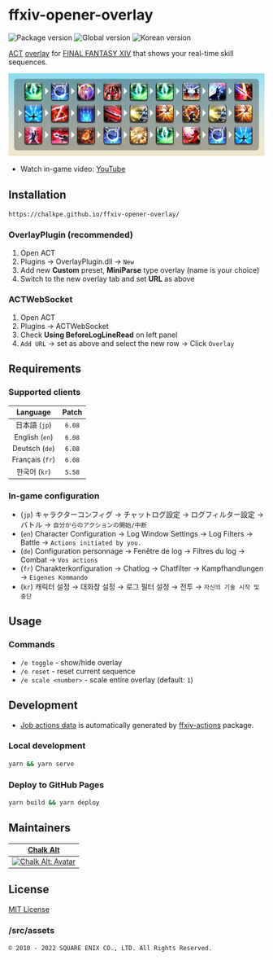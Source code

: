 # ffxiv-opener-overlay

![Package version] ![Global version] ![Korean version]

[ACT] [overlay][OverlayPlugin] for [FINAL FANTASY XIV] that shows your real-time skill sequences.

![Example]

* Watch in-game video: [YouTube]

## Installation

```url
https://chalkpe.github.io/ffxiv-opener-overlay/
```

### OverlayPlugin (recommended)

1. Open ACT
1. Plugins → OverlayPlugin.dll → `New`
1. Add new **Custom** preset, **MiniParse** type overlay (name is your choice)
1. Switch to the new overlay tab and set **URL** as above

### ACTWebSocket

1. Open ACT
1. Plugins → ACTWebSocket
1. Check **Using BeforeLogLineRead** on left panel
1. `Add URL` → set as above and select the new row → Click `Overlay`

## Requirements

### Supported clients

| Language | Patch |
| :--: | :--: |
| 日本語 (`jp`) | `6.08` |
| English (`en`) | `6.08` |
| Deutsch (`de`) | `6.08` |
| Français (`fr`) | `6.08` |
| 한국어 (`kr`) | `5.58` |

### In-game configuration

* (`jp`) キャラクターコンフィグ → チャットログ設定 → ログフィルター設定 → バトル → `自分からのアクションの開始/中断`
* (`en`) Character Configuration → Log Window Settings → Log Filters → Battle → `Actions initiated by you.`
* (`de`) Configuration personnage → Fenêtre de log → Filtres du log → Combat → `Vos actions`
* (`fr`) Charakterkonfiguration → Chatlog → Chatfilter → Kampfhandlungen → `Eigenes Kommando`
* (`kr`) 캐릭터 설정 → 대화창 설정 → 로그 필터 설정 → 전투 → `자신의 기술 시작 및 중단`

## Usage

### Commands

* `/e toggle` - show/hide overlay
* `/e reset` - reset current sequence
* `/e scale <number>` - scale entire overlay (default: `1`)

## Development

* [Job actions data] is automatically generated by [ffxiv-actions] package.

### Local development

```bash
yarn && yarn serve
```

### Deploy to GitHub Pages

```bash
yarn build && yarn deploy
```

## Maintainers

| [Chalk Alt][Chalk Alt: Twitter] |
| :--: |
| [![Chalk Alt: Avatar]][Chalk Alt: Lodestone] |

## License

[MIT License]

### /src/assets

```text
© 2010 - 2022 SQUARE ENIX CO., LTD. All Rights Reserved.
```




[MIT License]: LICENSE
[Example]: public/rdm-ew-opener.png
[Job actions data]: src/assets/database.json
[ffxiv-actions]: https://github.com/ChalkPE/ffxiv-actions

[Package version]: https://img.shields.io/github/package-json/v/ChalkPE/ffxiv-opener-overlay
[Global version]: https://img.shields.io/badge/patch-6.08-blueviolet
[Korean version]: https://img.shields.io/badge/korea-5.58-red

[YouTube]: https://youtu.be/j2YD54eWDWE
[ACT]: https://advancedcombattracker.com/
[OverlayPlugin]: https://github.com/ngld/OverlayPlugin
[FINAL FANTASY XIV]: https://www.finalfantasyxiv.com/

[Chalk Alt: Twitter]: https://twitter.com/chalk_alt
[Chalk Alt: Lodestone]: https://na.finalfantasyxiv.com/lodestone/character/27400250/
[Chalk Alt: Avatar]: https://img2.finalfantasyxiv.com/f/1734839702c1c1e9792782c2bc669472_393eb74047bb90c8d80dea54218430eefc0_96x96.jpg
